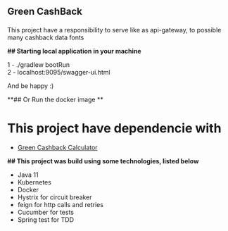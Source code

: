 ## <p> Green CashBack</p>

This project have a responsibility to serve like as api-gateway, to possible many cashback data fonts

**## Starting local application in your machine**

1 -   ./gradlew bootRun
<br />
2 - localhost:9095/swagger-ui.html

And be happy :)
<br />

**## Or Run the docker image **
<br />

# This project have dependencie with 
* [Green Cashback Calculator](https://github.com/GabrielFelix10/Green-Cashback-Calculator)

**## This project was build using some technologies, listed below**

* Java 11
* Kubernetes 
* Docker
* Hystrix for circuit breaker
* feign for http calls and retries
* Cucumber for tests
* Spring test for TDD



